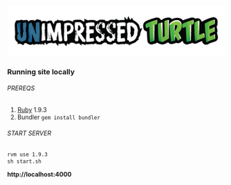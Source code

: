 ![Unimpressed Turtle](/assets/logo_md.png)

### Running site locally

###### PREREQS
1. [Ruby](https://www.ruby-lang.org/en/downloads/) 1.9.3
2. Bundler <code>gem install bundler</code>

###### START SERVER
##### 
	rvm use 1.9.3
	sh start.sh

**http://localhost:4000**